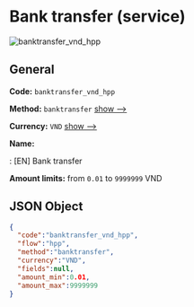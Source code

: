 
# Bank transfer (service) 
![banktransfer_vnd_hpp](https://static.openfintech.io/payment_methods/banktransfer_vnd_hpp/logo.svg?w=400&c=v0.59.26#w200)  

## General 
 
**Code:** `banktransfer_vnd_hpp` 
 
**Method:** `banktransfer` 
 [show -->](/payment-methods/banktransfer/) 
 
**Currency:** `VND` [show -->](/currencies/VND/) 
 
**Name:** 
 
:	[EN] Bank transfer 
 
**Amount limits:** from `0.01` to `9999999` VND 

## JSON Object 

```json
{
  "code":"banktransfer_vnd_hpp",
  "flow":"hpp",
  "method":"banktransfer",
  "currency":"VND",
  "fields":null,
  "amount_min":0.01,
  "amount_max":9999999
}
```  
